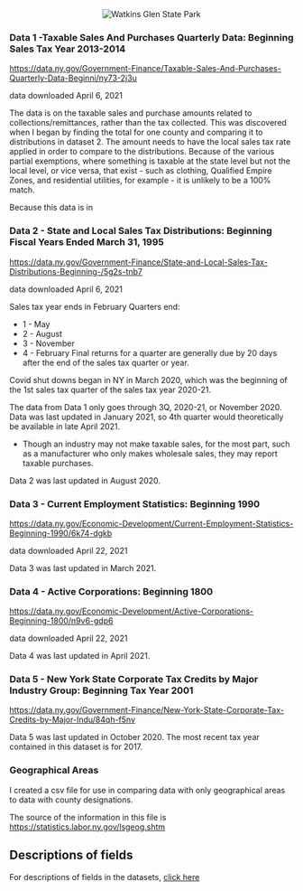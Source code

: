 <center>
    <img src="https://media.gettyimages.com/photos/waterfall-and-bridge-at-watkins-glen-state-park-new-york-picture-id1179601463?s=2048x2048" title="Watkins Glen State Park" alt="Watkins Glen State Park">
</center>


### Data 1 -Taxable Sales And Purchases Quarterly Data: Beginning Sales Tax Year 2013-2014
https://data.ny.gov/Government-Finance/Taxable-Sales-And-Purchases-Quarterly-Data-Beginni/ny73-2j3u

data downloaded April 6, 2021

The data is on the taxable sales and purchase amounts related to collections/remittances, rather than the tax collected.  This was discovered when I began by finding the total for one county and comparing it to distributions in dataset 2.  The amount needs to have the local sales tax rate applied in order to compare to the distributions.  Because of the various partial exemptions, where something is taxable at the state level but not the local level, or vice versa, that exist - such as clothing, Qualified Empire Zones, and residential utilities, for example - it is unlikely to be a 100% match.

Because this data is in 

### Data 2 - State and Local Sales Tax Distributions: Beginning Fiscal Years Ended March 31, 1995
https://data.ny.gov/Government-Finance/State-and-Local-Sales-Tax-Distributions-Beginning-/5g2s-tnb7

data downloaded April 6, 2021

Sales tax year ends in February
Quarters end: 
- 1 - May
- 2 - August
- 3 - November
- 4 - February
Final returns for a quarter are generally due by 20 days after the end of the sales tax quarter or year.

Covid shut downs began in NY in March 2020, which was the beginning of the 1st sales tax quarter of the sales tax year 2020-21.

The data from Data 1 only goes through 3Q, 2020-21, or November 2020.  Data was last updated in January 2021, so 4th quarter would theoretically be available in late April 2021.

- Though an industry may not make taxable sales, for the most part, such as a manufacturer who only makes wholesale sales, they may report taxable purchases.

Data 2 was last updated in August 2020.

### Data 3 - Current Employment Statistics: Beginning 1990

https://data.ny.gov/Economic-Development/Current-Employment-Statistics-Beginning-1990/6k74-dgkb

data downloaded April 22, 2021

Data 3 was last updated in March 2021.

### Data 4 - Active Corporations: Beginning 1800

https://data.ny.gov/Economic-Development/Active-Corporations-Beginning-1800/n9v6-gdp6

data downloaded April 22, 2021

Data 4 was last updated in April 2021.

### Data 5 - New York State Corporate Tax Credits by Major Industry Group: Beginning Tax Year 2001

https://data.ny.gov/Government-Finance/New-York-State-Corporate-Tax-Credits-by-Major-Indu/84qh-f5nv

Data 5 was last updated in October 2020.  The most recent tax year contained in this dataset is for 2017.

### Geographical Areas

I created a csv file for use in comparing data with only geographical areas to data with county designations.

The source of the information in this file is https://statistics.labor.ny.gov/lsgeog.shtm

## Descriptions of fields

For descriptions of fields in the datasets, [click here](fields.md)
